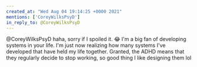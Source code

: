 ```yaml
---
created_at: "Wed Aug 04 19:14:25 +0000 2021"
mentions: ['CoreyWilksPsyD']
in_reply_to: @CoreyWilksPsyD
---
```


@CoreyWilksPsyD haha, sorry if I spoiled it. 😂 I'm a big fan of developing systems in your life. I'm just now realizing how many systems I've developed that have held my life together. Granted, the ADHD means that they regularly decide to stop working, so good thing I like designing them lol